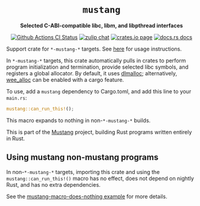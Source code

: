 <div align="center">
  <h1><code>mustang</code></h1>

  <p>
    <strong>Selected C-ABI-compatible libc, libm, and libpthread interfaces</strong>
  </p>

  <p>
    <a href="https://github.com/sunfishcode/mustang/actions?query=workflow%3ACI"><img src="https://github.com/sunfishcode/mustang/workflows/CI/badge.svg" alt="Github Actions CI Status" /></a>
    <a href="https://bytecodealliance.zulipchat.com/#narrow/stream/206238-general"><img src="https://img.shields.io/badge/zulip-join_chat-brightgreen.svg" alt="zulip chat" /></a>
    <a href="https://crates.io/crates/mustang"><img src="https://img.shields.io/crates/v/mustang.svg" alt="crates.io page" /></a>
    <a href="https://docs.rs/mustang"><img src="https://docs.rs/mustang/badge.svg" alt="docs.rs docs" /></a>
  </p>
</div>

Support crate for `*-mustang-*` targets. See [here] for usage instructions.

In `*-mustang-*` targets, this crate automatically pulls in crates to perform
program initialization and termination, provide selected libc symbols, and
registers a global allocator. By default, it uses [dlmalloc]; alternatively,
[wee\_alloc] can be enabled with a cargo feature.

To use, add a `mustang` dependency to Cargo.toml, and add this line to your
`main.rs`:

```rust
mustang::can_run_this!();
```

This macro expands to nothing in non-`*-mustang-*` builds.

This is part of the [Mustang] project, building Rust programs written entirely
in Rust.

## Using mustang non-mustang programs

In non-`*-mustang-*` targets, importing this crate and using the
`mustang::can_run_this!()` macro has no effect, does not depend on nightly
Rust, and has no extra dependencies.

See the [mustang-macro-does-nothing example] for more details.

[mustang-macro-does-nothing example]: https://github.com/sunfishcode/mustang/blob/main/test-crates/mustang-macro-does-nothing/README.md
[Mustang]: https://github.com/sunfishcode/mustang/
[here]: https://github.com/sunfishcode/mustang#usage
[dlmalloc]: https://crates.io/crates/dlmalloc
[wee\_alloc]: https://crates.io/crates/wee_alloc
